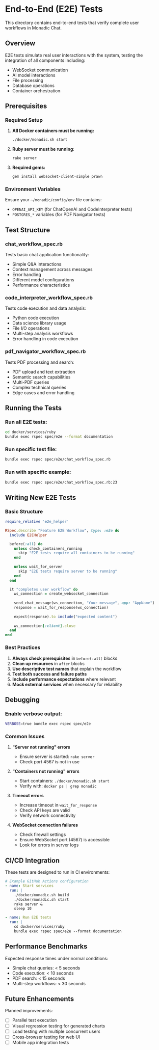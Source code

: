 # End-to-End (E2E) Tests

This directory contains end-to-end tests that verify complete user workflows in Monadic Chat.

## Overview

E2E tests simulate real user interactions with the system, testing the integration of all components including:
- WebSocket communication
- AI model interactions
- File processing
- Database operations
- Container orchestration

## Prerequisites

### Required Setup

1. **All Docker containers must be running:**
   ```bash
   ./docker/monadic.sh start
   ```

2. **Ruby server must be running:**
   ```bash
   rake server
   ```

3. **Required gems:**
   ```bash
   gem install websocket-client-simple prawn
   ```

### Environment Variables

Ensure your `~/monadic/config/env` file contains:
- `OPENAI_API_KEY` (for ChatOpenAI and CodeInterpreter tests)
- `POSTGRES_*` variables (for PDF Navigator tests)

## Test Structure

### chat_workflow_spec.rb
Tests basic chat application functionality:
- Simple Q&A interactions
- Context management across messages
- Error handling
- Different model configurations
- Performance characteristics

### code_interpreter_workflow_spec.rb
Tests code execution and data analysis:
- Python code execution
- Data science library usage
- File I/O operations
- Multi-step analysis workflows
- Error handling in code execution

### pdf_navigator_workflow_spec.rb
Tests PDF processing and search:
- PDF upload and text extraction
- Semantic search capabilities
- Multi-PDF queries
- Complex technical queries
- Edge cases and error handling

## Running the Tests

### Run all E2E tests:
```bash
cd docker/services/ruby
bundle exec rspec spec/e2e --format documentation
```

### Run specific test file:
```bash
bundle exec rspec spec/e2e/chat_workflow_spec.rb
```

### Run with specific example:
```bash
bundle exec rspec spec/e2e/chat_workflow_spec.rb:23
```

## Writing New E2E Tests

### Basic Structure
```ruby
require_relative 'e2e_helper'

RSpec.describe "Feature E2E Workflow", type: :e2e do
  include E2EHelper

  before(:all) do
    unless check_containers_running
      skip "E2E tests require all containers to be running"
    end
    
    unless wait_for_server
      skip "E2E tests require server to be running"
    end
  end

  it "completes user workflow" do
    ws_connection = create_websocket_connection
    
    send_chat_message(ws_connection, "Your message", app: "AppName")
    response = wait_for_response(ws_connection)
    
    expect(response).to include("expected content")
    
    ws_connection[:client].close
  end
end
```

### Best Practices

1. **Always check prerequisites** in `before(:all)` blocks
2. **Clean up resources** in `after` blocks
3. **Use descriptive test names** that explain the workflow
4. **Test both success and failure paths**
5. **Include performance expectations** where relevant
6. **Mock external services** when necessary for reliability

## Debugging

### Enable verbose output:
```bash
VERBOSE=true bundle exec rspec spec/e2e
```

### Common Issues

1. **"Server not running" errors**
   - Ensure server is started: `rake server`
   - Check port 4567 is not in use

2. **"Containers not running" errors**
   - Start containers: `./docker/monadic.sh start`
   - Verify with: `docker ps | grep monadic`

3. **Timeout errors**
   - Increase timeout in `wait_for_response`
   - Check API keys are valid
   - Verify network connectivity

4. **WebSocket connection failures**
   - Check firewall settings
   - Ensure WebSocket port (4567) is accessible
   - Look for errors in server logs

## CI/CD Integration

These tests are designed to run in CI environments:

```yaml
# Example GitHub Actions configuration
- name: Start services
  run: |
    ./docker/monadic.sh build
    ./docker/monadic.sh start
    rake server &
    sleep 10

- name: Run E2E tests
  run: |
    cd docker/services/ruby
    bundle exec rspec spec/e2e --format documentation
```

## Performance Benchmarks

Expected response times under normal conditions:
- Simple chat queries: < 5 seconds
- Code execution: < 10 seconds  
- PDF search: < 15 seconds
- Multi-step workflows: < 30 seconds

## Future Enhancements

Planned improvements:
- [ ] Parallel test execution
- [ ] Visual regression testing for generated charts
- [ ] Load testing with multiple concurrent users
- [ ] Cross-browser testing for web UI
- [ ] Mobile app integration tests